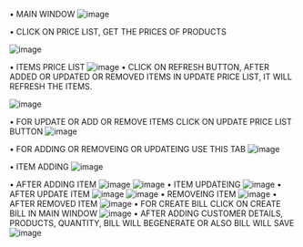 •	MAIN WINDOW
![image](https://github.com/user-attachments/assets/1b40118d-d778-4b51-914f-136c822fa521)


•	CLICK ON PRICE LIST, GET THE PRICES OF PRODUCTS

![image](https://github.com/user-attachments/assets/6fd271a1-dc2b-415a-965e-b2a38d1b2c54)

•	ITEMS PRICE LIST
![image](https://github.com/user-attachments/assets/cc2d494f-8cd2-49f1-bc85-942116b538ea)
•	CLICK ON REFRESH BUTTON, AFTER ADDED OR UPDATED OR REMOVED ITEMS IN UPDATE PRICE LIST, IT WILL REFRESH THE ITEMS.

![image](https://github.com/user-attachments/assets/bf520444-e63e-42bf-b95d-4a4f00ad67d9)

•	FOR UPDATE OR ADD OR REMOVE ITEMS CLICK ON UPDATE PRICE LIST BUTTON
![image](https://github.com/user-attachments/assets/c324f176-cbdc-4138-a16e-bdb55aa3f5a7)

•	FOR ADDING OR REMOVEING OR UPDATEING USE THIS TAB
![image](https://github.com/user-attachments/assets/28d75442-cdcf-43f3-86c7-38480e6ec8e1)

•	ITEM ADDING
![image](https://github.com/user-attachments/assets/368c7d15-9d0b-49c1-864e-6db8a8a968e3)

•	AFTER ADDING ITEM
![image](https://github.com/user-attachments/assets/ac0c1052-38ad-48ae-b9ce-2129bd318cbe)
![image](https://github.com/user-attachments/assets/42b4edd0-25d9-40a3-99a5-c017cb99900e)
•	ITEM UPDATEING
![image](https://github.com/user-attachments/assets/ce5e78da-0d96-45ec-b354-9b046e0b363c)
•	AFTER UPDATE ITEM
![image](https://github.com/user-attachments/assets/777e23d9-5d29-4474-a69f-b908434fe2e3)
![image](https://github.com/user-attachments/assets/dcb73fe2-2c03-4081-a7c0-22d7e452f7fc)
•	REMOVEING ITEM
![image](https://github.com/user-attachments/assets/4af9dc2e-d752-46b2-a429-b71437c50a31)
•	AFTER REMOVED ITEM
![image](https://github.com/user-attachments/assets/9044290e-4189-4e83-be7e-f18c820734b6)
•	FOR CREATE BILL CLICK ON CREATE BILL IN MAIN WINDOW
![image](https://github.com/user-attachments/assets/63966a32-4333-4600-bc83-4d65acd50e5e)
•	AFTER ADDING CUSTOMER DETAILS, PRODUCTS, QUANTITY, BILL WILL BEGENERATE OR ALSO BILL WILL SAVE
![image](https://github.com/user-attachments/assets/4691ee36-5dc6-4dbe-8b0f-b5e5f1dba46e)




















